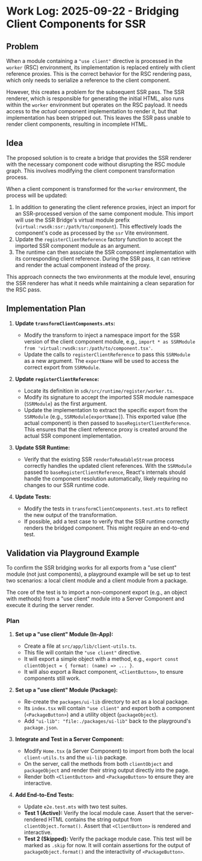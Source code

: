 # Work Log: 2025-09-22 - Bridging Client Components for SSR

## Problem

When a module containing a `"use client"` directive is processed in the `worker` (RSC) environment, its implementation is replaced entirely with client reference proxies. This is the correct behavior for the RSC rendering pass, which only needs to serialize a reference to the client component.

However, this creates a problem for the subsequent SSR pass. The SSR renderer, which is responsible for generating the initial HTML, also runs within the `worker` environment but operates on the RSC payload. It needs access to the *actual* component implementation to render it, but that implementation has been stripped out. This leaves the SSR pass unable to render client components, resulting in incomplete HTML.

## Idea

The proposed solution is to create a bridge that provides the SSR renderer with the necessary component code without disrupting the RSC module graph. This involves modifying the client component transformation process.

When a client component is transformed for the `worker` environment, the process will be updated:

1.  In addition to generating the client reference proxies, inject an import for an SSR-processed version of the same component module. This import will use the SSR Bridge's virtual module prefix (`virtual:rwsdk:ssr:/path/to/component`). This effectively loads the component's code as processed by the `ssr` Vite environment.
2.  Update the `registerClientReference` factory function to accept the imported SSR component module as an argument.
3.  The runtime can then associate the SSR component implementation with its corresponding client reference. During the SSR pass, it can retrieve and render the actual component instead of the proxy.

This approach connects the two environments at the module level, ensuring the SSR renderer has what it needs while maintaining a clean separation for the RSC pass.

## Implementation Plan

1.  **Update `transformClientComponents.mts`:**
    -   Modify the transform to inject a namespace import for the SSR version of the client component module, e.g., `import * as SSRModule from 'virtual:rwsdk:ssr:/path/to/component.tsx'`.
    -   Update the calls to `registerClientReference` to pass this `SSRModule` as a new argument. The `exportName` will be used to access the correct export from `SSRModule`.

2.  **Update `registerClientReference`:**
    -   Locate its definition in `sdk/src/runtime/register/worker.ts`.
    -   Modify its signature to accept the imported SSR module namespace (`SSRModule`) as the first argument.
    -   Update the implementation to extract the specific export from the `SSRModule` (e.g., `SSRModule[exportName]`). This exported value (the actual component) is then passed to `baseRegisterClientReference`. This ensures that the client reference proxy is created around the actual SSR component implementation.

3.  **Update SSR Runtime:**
    -   Verify that the existing SSR `renderToReadableStream` process correctly handles the updated client references. With the `SSRModule` passed to `baseRegisterClientReference`, React's internals should handle the component resolution automatically, likely requiring no changes to our SSR runtime code.

4.  **Update Tests:**
    -   Modify the tests in `transformClientComponents.test.mts` to reflect the new output of the transformation.
    -   If possible, add a test case to verify that the SSR runtime correctly renders the bridged component. This might require an end-to-end test.

## Validation via Playground Example

To confirm the SSR bridging works for all exports from a "use client" module (not just components), a playground example will be set up to test two scenarios: a local client module and a client module from a package.

The core of the test is to import a non-component export (e.g., an object with methods) from a "use client" module into a Server Component and execute it during the server render.

### Plan

1.  **Set up a "use client" Module (In-App):**
    -   Create a file at `src/app/lib/client-utils.ts`.
    -   This file will contain the `"use client"` directive.
    -   It will export a simple object with a method, e.g., `export const clientObject = { format: (name) => ... }`.
    -   It will also export a React component, `<ClientButton>`, to ensure components still work.

2.  **Set up a "use client" Module (Package):**
    -   Re-create the `packages/ui-lib` directory to act as a local package.
    -   Its `index.tsx` will contain `"use client"` and export both a component (`<PackageButton>`) and a utility object (`packageObject`).
    -   Add `"ui-lib": "file:./packages/ui-lib"` back to the playground's `package.json`.

3.  **Integrate and Test in a Server Component:**
    -   Modify `Home.tsx` (a Server Component) to import from both the local `client-utils.ts` and the `ui-lib` package.
    -   On the server, call the methods from both `clientObject` and `packageObject` and render their string output directly into the page.
    -   Render both `<ClientButton>` and `<PackageButton>` to ensure they are interactive.

4.  **Add End-to-End Tests:**
    -   Update `e2e.test.mts` with two test suites.
    -   **Test 1 (Active):** Verify the local module case. Assert that the server-rendered HTML contains the string output from `clientObject.format()`. Assert that `<ClientButton>` is rendered and interactive.
    -   **Test 2 (Skipped):** Verify the package module case. This test will be marked as `.skip` for now. It will contain assertions for the output of `packageObject.format()` and the interactivity of `<PackageButton>`.
